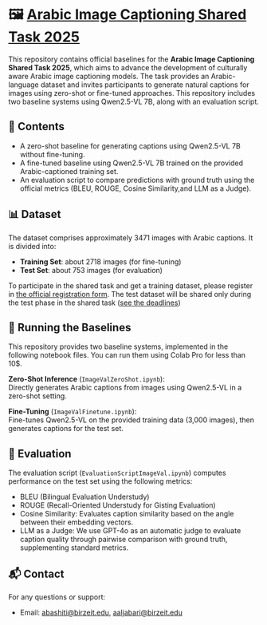 
# 🖼️ [Arabic Image Captioning Shared Task 2025](https://sina.birzeit.edu/image_eval2025/index.html)

This repository contains official baselines for the **Arabic Image Captioning Shared Task 2025**, which aims to advance the development of culturally aware Arabic image captioning models. The task provides an Arabic-language dataset and invites participants to generate natural captions for images using zero-shot or fine-tuned approaches. This repository includes two baseline systems using Qwen2.5-VL 7B, along with an evaluation script.

## 📂 Contents

- A zero-shot baseline for generating captions using Qwen2.5-VL 7B without fine-tuning.
- A fine-tuned baseline using Qwen2.5-VL 7B trained on the provided Arabic-captioned training set.
- An evaluation script to compare predictions with ground truth using the official metrics (BLEU, ROUGE, Cosine Similarity,and LLM as a Judge).

## 📊 Dataset

The dataset comprises approximately 3471 images with Arabic captions. It is divided into:

- **Training Set**: about 2718 images (for fine-tuning)
- **Test Set**: about 753 images (for evaluation)

To participate in the shared task and get a training dataset, please register in [the official registration form](https://docs.google.com/forms/d/e/1FAIpQLSfBqpu8badMfm_IgsLqVGAfmWiXHS_56ntPsWMN77nbB1ENw/viewform). The test dataset will be shared only during the test phase in the shared task ([see the deadlines](https://sina.birzeit.edu/image_eval2025/index.html))
 
## 🧪 Running the Baselines

This repository provides two baseline systems, implemented in the following notebook files. You can run them using Colab Pro for less than 10$.

 **Zero-Shot Inference** (`ImageValZeroShot.ipynb`):  
   Directly generates Arabic captions from images using Qwen2.5-VL in a zero-shot setting.

**Fine-Tuning** (`ImageValFinetune.ipynb`):  
   Fine-tunes Qwen2.5-VL on the provided training data (3,000 images), then generates captions for the test set.

## 📏 Evaluation

The evaluation script (`EvaluationScriptImageVal.ipynb`) computes performance on the test set using the following metrics:

- BLEU (Bilingual Evaluation Understudy)
- ROUGE (Recall-Oriented Understudy for Gisting Evaluation)
- Cosine Similarity: Evaluates caption similarity based on the angle between their embedding vectors. 
- LLM as a Judge: We use GPT-4o as an automatic judge to evaluate caption quality through pairwise comparison with ground truth, supplementing standard     metrics.

  


## 📬 Contact

For any questions or support:

- Email: abashiti@birzeit.edu, aaljabari@birzeit.edu


